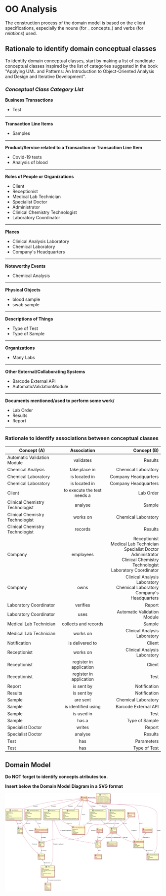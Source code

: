 # OO Analysis

The construction process of the domain model is based on the client specifications, especially the nouns (for _
concepts_) and verbs (for _relations_) used.

## Rationale to identify domain conceptual classes

To identify domain conceptual classes, start by making a list of candidate conceptual classes inspired by the list of
categories suggested in the book "Applying UML and Patterns: An Introduction to Object-Oriented Analysis and Design and
Iterative Development".

### _Conceptual Class Category List_

**Business Transactions**

- Test

---

**Transaction Line Items**

- Samples

---

**Product/Service related to a Transaction or Transaction Line Item**

- Covid-19 tests
- Analysis of blood

---

**Roles of People or Organizations**

- Client
- Receptionist
- Medical Lab Technician
- Specialist Doctor
- Administrator
- Clinical Chemistry Technologist
- Laboratory Coordinator

---

**Places**

- Clinical Analysis Laboratory
- Chemical Laboratory
- Company's Headquarters

---

**Noteworthy Events**

- Chemical Analysis

---

**Physical Objects**

- blood sample
- swab sample

---

**Descriptions of Things**

- Type of Test
- Type of Sample

--- 

**Organizations**

- Many Labs

---

**Other External/Collaborating Systems**

- Barcode External API
- AutomaticValidationModule

---

**Documents mentioned/used to perform some work/**

- Lab Order
- Results
- Report

---

### **Rationale to identify associations between conceptual classes**

| Concept (A)                     |         Association         |                                                                                                                                    Concept (B) |
| ------------------------------- | :-------------------------: | ---------------------------------------------------------------------------------------------------------------------------------------------: |
| Automatic Validation Module     |          validates          |                                                                                                                                        Results |
| Chemical Analysis               |        take place in        |                                                                                                                            Chemical Laboratory |
| Chemical Laboratory             |        is located in        |                                                                                                                           Company Headquarters |
| Chemical Laboratory             |        is located in        |                                                                                                                           Company Headquarters |
| Client                          | to execute the test needs a |                                                                                                                                      Lab Order |
| Clinical Chemistry Technologist |           analyse           |                                                                                                                                         Sample |
| Clinical Chemistry Technologist |          works on           |                                                                                                                            Chemical Laboratory |
| Clinical Chemistry Technologist |           records           |                                                                                                                                        Results |
| Company                         |          employees          | Receptionist <br> Medical Lab Technician <br> Specialist Doctor <br>Administrator<br>Clinical Chemistry Technologist<br>Laboratory Coordinator |
| Company                         |            owns             |                                                              Clinical Analysis Laboratory <br> Chemical Laboratory <br> Company's Headquarters |
| Laboratory Coordinator          |          verifies           |                                                                                                                                         Report |
| Laboratory Coordinator          |            uses             |                                                                                                                    Automatic Validation Module |
| Medical Lab Technician          |    collects and records     |                                                                                                                                         Sample |
| Medical Lab Technician          |          works on           |                                                                                                                   Clinical Analysis Laboratory |
| Notification                    |       is delivered to       |                                                                                                                                         Client |
| Receptionist                    |          works on           |                                                                                                                   Clinical Analysis Laboratory |
| Receptionist                    |   register in application   |                                                                                                                                         Client |
| Receptionist                    |   register in application   |                                                                                                                                           Test |
| Report                          |         is sent by          |                                                                                                                                   Notification |
| Results                         |         is sent by          |                                                                                                                                   Notification |
| Sample                          |          are sent           |                                                                                                                            Chemical Laboratory |
| Sample                          |     is identified using     |                                                                                                                           Barcode External API |
| Sample                          |         is used in          |                                                                                                                                           Test |
| Sample                          |            has a            |                                                                                                                                 Type of Sample |
| Specialist Doctor               |           writes            |                                                                                                                                         Report |
| Specialist Doctor               |           analyse           |                                                                                                                                        Results |
| Test                            |             has             |                                                                                                                                     Parameters |
| Test                            |             has             |                                                                                                                                   Type of Test |

## Domain Model

**Do NOT forget to identify concepts atributes too.**

**Insert below the Domain Model Diagram in a SVG format**

![DM.svg](DM.svg)